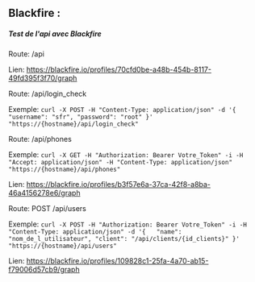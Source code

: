 ## Blackfire :

##### Test de l'api avec Blackfire

Route: /api 

Lien: https://blackfire.io/profiles/70cfd0be-a48b-454b-8117-49fd395f3f70/graph

Route: /api/login_check 

Exemple:
` curl -X POST -H "Content-Type: application/json" -d '{  
    "username": "sfr",
    "password": "root"
}' "https://{hostname}/api/login_check" `

Route: /api/phones

Exemple:
`curl -X GET -H "Authorization: Bearer Votre_Token" -i -H "Accept: application/json" -H "Content-Type: application/json" "https://{hostname}/api/phones"`

Lien: https://blackfire.io/profiles/b3f57e6a-37ca-42f8-a8ba-46a4156278e6/graph

Route: POST /api/users

Exemple:
`curl -X POST -H "Authorization: Bearer Votre_Token" -i -H "Content-Type: application/json" -d '{  
                                    "name": "nom_de_l_utilisateur",
                                    "client": "/api/clients/{id_clients}"
                                }' "https://{hostname}/api/users"`
                                
Lien: https://blackfire.io/profiles/109828c1-25fa-4a70-ab15-f79006d57cb9/graph    


